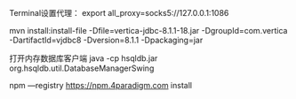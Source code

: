 Terminal设置代理：
export all_proxy=socks5://127.0.0.1:1086

mvn install:install-file -Dfile=vertica-jdbc-8.1.1-18.jar -DgroupId=com.vertica -DartifactId=vjdbc8 -Dversion=8.1.1 -Dpackaging=jar

打开内存数据库客户端
java -cp hsqldb.jar org.hsqldb.util.DatabaseManagerSwing

npm —registry https://npm.4paradigm.com install
